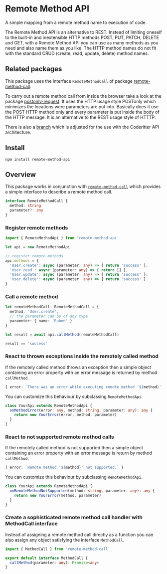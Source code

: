 # Remote Method API

A simple mapping from a remote method name to execution of code.

The Remote Method API is an alternative to REST. Instead of limiting oneself to the built-in and inextensible HTTP methods POST, PUT, PATCH, DELETE and GET, with a Remote Method API you can use as many methods as you need and also name them as you like. The HTTP method names do not fit with the standard CRUD (create, read, update, delete) method names.

## Related packages

This package uses the interface `RemoteMethodCall` of package [remote-method-call](https://github.com/c0deritter/remote-method-call).

To carry out a remote method call from inside the browser take a look at the package [postonly-request](https://github.com/c0deritter/postonly-request). It uses the HTTP usage style POSTonly which minimizes the locations were parameters are put into. Basically does it use the POST HTTP method only and every parameter is put inside the body of the HTTP message. It is an alternative to the REST usage style of HTTTP.

There is also a [branch](https://github.com/c0deritter/remote-method-api/tree/coderitter-api) which is adjusted for the use with the Coderitter API architecture.

## Install

`npm install remote-method-api`

## Overview

This package works in conjunction with [`remote-method-call`](https://github.com/c0deritter/remote-method-call) which provides a simple interface to describe a remote method call.

```typescript
interface RemoteMethodCall {
  method: string
  parameter?: any
}
```

### Register remote methods

```typescript
import { RemoteMethodApi } from 'remote-method-api'

let api = new RemoteMethodApi

// register remote methods
api.methods = {
  'User.create': async (parameter: any) => { return 'success' },
  'User.read': async (parameter: any) => { return [] },
  'User.update': async (parameter: any) => { return 'success' },
  'User.delete': async (parameter: any) => { return 'success' }
}
```

### Call a remote method

```typescript
let remoteMethodCall: RemoteMethodCall = {
  method: 'User.create',
  // the parameter can be of any type
  parameter: { name: 'Ruben' }
}

let result = await api.callMethod(remoteMethodCall)

result == 'success'
```

### React to thrown exceptions inside the remotely called method

If the remotely called method throws an exception then a simple object containing an error property with an error message is returned by method `callMethod`.

```typescript
{ error: `There was an error while executing remote method '${method}': ${e.message}` }
```

You can customize this behaviour by subclassing `RemoteMethodApi`.

```typescript
class YourApi extends RemoteMethodApi {
  onMethodError(error: any, method: string, parameter: any): any {
    return new YourError(error, method, parameter)
  }
}
```

### React to not supported remote method calls

If the remotely called method is not supported then a simple object containing an error property with an error message is return by method `callMethod`.

```typescript
{ error: `Remote method '${method}' not supported.` }
```

You can customize this behaviour by subclassing `RemoteMethodApi`.

```typescript
class YourApi extends RemoteMethodApi {
  onRemoteMethodNotSupported(method: string, parameter: any): any {
    return new YourError(method, parameter)
  }
}
```

### Create a sophisticated remote method call handler with MethodCall interface

Instead of assigning a remote method call directly as a function you can also assign any object satisfying the interface `MethodCall`.

```typescript
import { MethodCall } from 'remote-method-call'

export default interface MethodCall {
  callMethod(parameter: any): Promise<any>
}
```